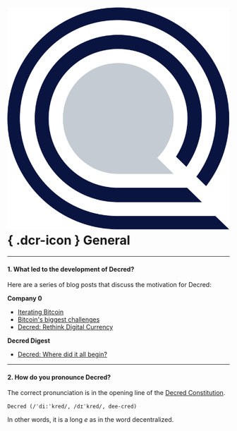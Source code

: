 # ![](../img/dcr-icons/Meta.svg){ .dcr-icon } General

---

#### 1. What led to the development of Decred?

Here are a series of blog posts that discuss the motivation for Decred:

**Company 0**

* [Iterating Bitcoin](https://blog.companyzero.com/2015/12/iterating-bitcoin/)
* [Bitcoin's biggest challenges](https://blog.companyzero.com/2015/11/bitcoins-biggest-challenges/)
* [Decred: Rethink Digital Currency](https://blog.companyzero.com/2015/12/decred-rethink-digital-currency/)

**Decred Digest**

* [Decred: Where did it all begin?](https://thedecreddigest.org/2017/06/10/decred-where-did-it-all-begin/)

---

#### 2. How do you pronounce Decred?

The correct pronunciation is in the opening line of the [Decred Constitution](../governance/decred-constitution.md).

```no-highlight
Decred (/ˈdi:ˈkred/, /dɪˈkred/, dee-cred)
```

In other words, it is a long _e_ as in the word decentralized.
